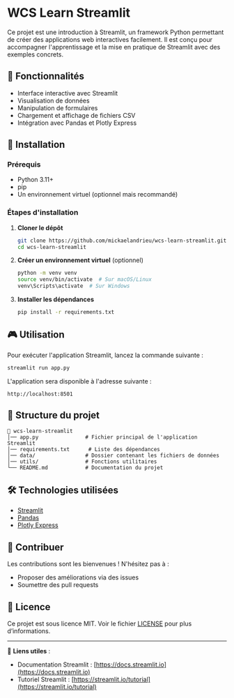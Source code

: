 # WCS Learn Streamlit

Ce projet est une introduction à Streamlit, un framework Python permettant de créer des applications web interactives facilement. Il est conçu pour accompagner l'apprentissage et la mise en pratique de Streamlit avec des exemples concrets.

## 📌 Fonctionnalités

- Interface interactive avec Streamlit
- Visualisation de données
- Manipulation de formulaires
- Chargement et affichage de fichiers CSV
- Intégration avec Pandas et Plotly Express

## 🚀 Installation

### Prérequis
- Python 3.11+
- pip
- Un environnement virtuel (optionnel mais recommandé)

### Étapes d'installation

1. **Cloner le dépôt**
   ```bash
   git clone https://github.com/mickaelandrieu/wcs-learn-streamlit.git
   cd wcs-learn-streamlit
   ```

2. **Créer un environnement virtuel** (optionnel)
   ```bash
   python -m venv venv
   source venv/bin/activate  # Sur macOS/Linux
   venv\Scripts\activate  # Sur Windows
   ```

3. **Installer les dépendances**
   ```bash
   pip install -r requirements.txt
   ```

## 🎮 Utilisation

Pour exécuter l'application Streamlit, lancez la commande suivante :

```bash
streamlit run app.py
```

L'application sera disponible à l'adresse suivante :

```
http://localhost:8501
```

## 📁 Structure du projet

```
📂 wcs-learn-streamlit
│── app.py               # Fichier principal de l'application Streamlit
│── requirements.txt      # Liste des dépendances
│── data/                # Dossier contenant les fichiers de données
│── utils/               # Fonctions utilitaires
└── README.md            # Documentation du projet
```

## 🛠 Technologies utilisées

- [Streamlit](https://streamlit.io/)
- [Pandas](https://pandas.pydata.org/)
- [Plotly Express](https://plotly.com/python/plotly-express/)

## 🤝 Contribuer

Les contributions sont les bienvenues ! N'hésitez pas à :
- Proposer des améliorations via des issues
- Soumettre des pull requests

## 📜 Licence

Ce projet est sous licence MIT. Voir le fichier [LICENSE](LICENSE) pour plus d’informations.

---

🔗 **Liens utiles** :
- Documentation Streamlit : [https://docs.streamlit.io](https://docs.streamlit.io)
- Tutoriel Streamlit : [https://streamlit.io/tutorial](https://streamlit.io/tutorial)